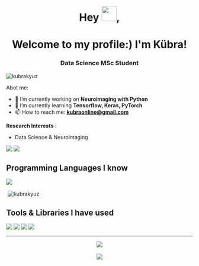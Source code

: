 <h1 align="center">Hey <img src="Hi.gif" width="40px" />, </h1>

<h1 align="center">Welcome to my profile:) I'm Kübra! </h1>
<h3 align="center">Data Science MSc Student </h3>

<p align="left"> <img src="https://komarev.com/ghpvc/?username=kubrakyuz" alt="kubrakyuz" /> </p>


Abot me:

- 🔭 I’m currently working on **Neuroimaging with Python**
- 🌱 I’m currently learning **Tensorflow, Keras, PyTorch**
- 📫 How to reach me: **kubraonline@gmail.com**

**Research Interests** : 
- Data Science & Neuroimaging

[![](https://img.shields.io/badge/linkedin-%230077B5.svg?&style=flat&logo=linkedin&logoColor=white)](https://https://www.linkedin.com/in/akyuzkubra/)
[![](https://img.shields.io/badge/Email-kubraonline%40gmail.com-blue)](mailto:kubraonline@gmail.com)

<h2> Programming Languages I know </h2>
<div>
<img src="https://img.shields.io/badge/python%20-%2314354C.svg?&style=flat&logo=python&logoColor=white"/>
  
<p>&nbsp;<img align="center" src="https://github-readme-stats.vercel.app/api?username=kubrakyuz&show_icons=true" alt="kubrakyuz" /></p>
  
<h2> Tools & Libraries I have used</h2>
<div>
  <img src="https://img.shields.io/badge/git%20-%23F05033.svg?&style=flat&logo=git&logoColor=white"/>
  <img src="https://img.shields.io/badge/Scikit%20learn-%2312100E.svg?&style=flat&logo=scikit-learn&logoColor=white"/>
  <img src="https://img.shields.io/badge/pandas%20-%23150458.svg?&style=flat&logo=pandas&logoColor=white" />
  <img src="https://img.shields.io/badge/Numpy-%2312100E.svg?&style=flat&logo=numpy&logoColor=white" />
</div>
  
<hr />
<div align="center">
  <img align="center" src="https://github-readme-stats-kappa-sandy.vercel.app/api?username=kubrakyuz&show_icons=true&theme=radical&hide_border=true">
  <br/>
    <br />
  <img align="center" src="https://github-readme-stats-kappa-sandy.vercel.app/api/top-langs?username=kubrakyuz&layout=compact&show_icons=true&theme=radical&hide_border=true" />
</div>
